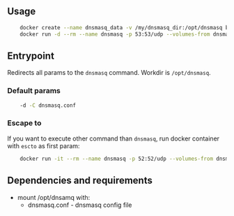 ## Usage

```bash
    docker create --name dnsmasq_data -v /my/dnsmasq_dir:/opt/dnsmasq busybox
    docker run -d --rm --name dnsmasq -p 53:53/udp --volumes-from dnsmasq_data skopciewski/dnsmasq
```

## Entrypoint

Redirects all params to the `dnsmasq` command. Workdir is `/opt/dnsmasq`.

### Default params

```bash
    -d -C dnsmasq.conf
```

### Escape to

If you want to execute other command than `dnsmasq`, run docker container with `escto` as first param:

```bash
    docker run -it --rm --name dnsmasq -p 52:52/udp --volumes-from dnsmasq_data skopciewski/dnsmasq escto sh
```

## Dependencies and requirements

* mount /opt/dnsamq with:
  * dnsmasq.conf - dnsmasq config file

